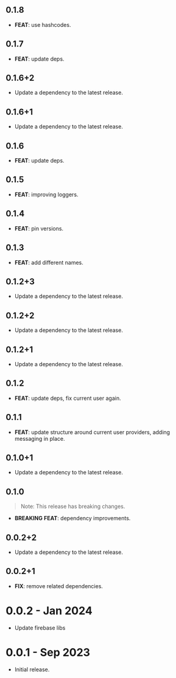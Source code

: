## 0.1.8

 - **FEAT**: use hashcodes.

## 0.1.7

 - **FEAT**: update deps.

## 0.1.6+2

 - Update a dependency to the latest release.

## 0.1.6+1

 - Update a dependency to the latest release.

## 0.1.6

 - **FEAT**: update deps.

## 0.1.5

 - **FEAT**: improving loggers.

## 0.1.4

 - **FEAT**: pin versions.

## 0.1.3

 - **FEAT**: add different names.

## 0.1.2+3

 - Update a dependency to the latest release.

## 0.1.2+2

 - Update a dependency to the latest release.

## 0.1.2+1

 - Update a dependency to the latest release.

## 0.1.2

 - **FEAT**: update deps, fix current user again.

## 0.1.1

 - **FEAT**: update structure around current user providers, adding messaging in place.

## 0.1.0+1

 - Update a dependency to the latest release.

## 0.1.0

> Note: This release has breaking changes.

 - **BREAKING** **FEAT**: dependency improvements.

## 0.0.2+2

 - Update a dependency to the latest release.

## 0.0.2+1

 - **FIX**: remove related dependencies.

# 0.0.2 - Jan 2024

- Update firebase libs

# 0.0.1 - Sep 2023

- Initial release.
